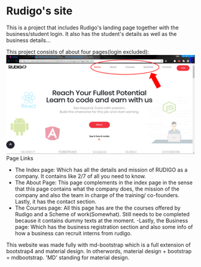 # Rudigo's site

This is a project that includes Rudigo's landing page together with the business/student login. It also has the student's details 
as well as the business details...

This project consists of about four pages(login excluded):
![Rudigo.com](/img/readme.PNG)
Page Links

- The Index page: Which has all the details and mission of RUDIGO as a company. It contains like 2/7 of all you need to know.
- The About Page: This page complements in the index page in the sense that this page contains what the company does, the mission of the company and also the team in charge of the training/ co-founders. Lastly, it has the contact section.
- The Courses page: All this page has are the the courses offered by Rudigo and a Scheme of work(Somewhat). Still needs to be completed because it contains dummy texts at the moment.
-Lastly, the Business page: Which has the business registration section and also some info of how a business can recruit interns from rudigo.

This website was made fully with md-bootstrap which is a full extension of bootstrap4 and material design. In otherwords, material design + bootstrap = mdbootstrap. 'MD' standing for material design.
